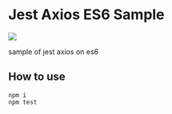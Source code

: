 # Jest Axios ES6 Sample

![](https://github.com/<OWNER>/<REPOSITORY>/workflows/<WORKFLOW_NAME>/badge.svg)

sample of jest axios on es6

## How to use

```
npm i
npm test
```
